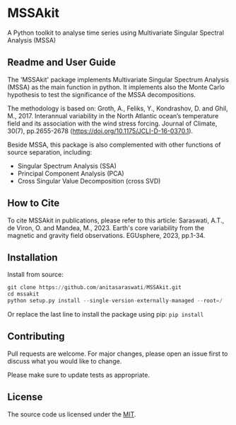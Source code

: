 # MSSAkit
A Python toolkit to analyse time series using Multivariate Singular Spectral Analysis (MSSA)

## Readme and User Guide

The 'MSSAkit' package implements Multivariate Singular Spectrum Analysis (MSSA) as the main function in python. It implements also the Monte Carlo hypothesis to test the significance of the MSSA decompositions.

The methodology is based on:
Groth, A., Feliks, Y., Kondrashov, D. and Ghil, M., 2017. Interannual variability in the North Atlantic ocean’s temperature field and its association with the wind stress forcing. Journal of Climate, 30(7), pp.2655-2678 (https://doi.org/10.1175/JCLI-D-16-0370.1).

Beside MSSA, this package is also complemented with other functions of source separation, including:
- Singular Spectrum Analysis (SSA)
- Principal Component Analysis (PCA)
- Cross Singular Value Decomposition (cross SVD)

## How to Cite
To cite MSSAkit in publications, please refer to this article:
Saraswati, A.T., de Viron, O. and Mandea, M., 2023. Earth's core variability from the magnetic and gravity field observations. EGUsphere, 2023, pp.1-34.

## Installation
Install from source:
```python
git clone https://github.com/anitasaraswati/MSSAkit.git
cd mssakit
python setup.py install --single-version-externally-managed --root=/
```
Or replace the last line to install the package using pip:
```pip install```

## Contributing

Pull requests are welcome. For major changes, please open an issue first
to discuss what you would like to change.

Please make sure to update tests as appropriate.

## License

The source code us licensed under the [MIT](https://choosealicense.com/licenses/mit/).
